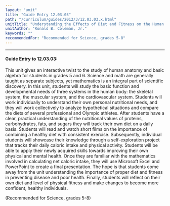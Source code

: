 ```yaml
---
layout: "unit"
title: "Guide Entry 12.03.03"
path: "/curriculum/guides/2012/3/12.03.03.x.html"
unitTitle: "Understanding the Effects of Diet and Fitness on the Human Body through Mathematical Equations and Statistical Analysis on Calorie Intake and Calories Expended"
unitAuthor: "Ronald B. Coleman, Jr."
keywords: ""
recommendedFor: "Recommended for Science, grades 5-8"
---
```

<body>
<hr/>
 <h4>
  Guide Entry to 12.03.03:
 </h4>
 <p>
  This unit gives an interactive twist to the study of human anatomy and basic algebra for students in grades 5 and 6. Science and math are generally taught as separate subjects, yet mathematics is an integral part of scientific discovery. In this unit, students will study the basic function and developmental needs of three systems in the human body: the skeletal system, the muscular system, and the cardiovascular system. Students will work individually to understand their own personal nutritional needs, and they will work collectively to analyze hypothetical situations and compare the diets of several professional and Olympic athletes. After students have a clear, practical understanding of the nutritional values of proteins, carbohydrates, fats, and sugars they will track their own diet on a daily basis. Students will read and watch short films on the importance of combining a healthy diet with consistent exercise. Subsequently, individual students will showcase their knowledge through a self-exploration project that tracks their daily caloric intake and physical activity. Students will be able to apply their newly acquired skills towards improving their own physical and mental health. Once they are familiar with the mathematics involved in calculating net caloric intake, they will use Microsoft Excel and PowerPoint to create a final presentation. The hope is that students come away from the unit understanding the importance of proper diet and fitness in preventing disease and poor health. Finally, students will reflect on their own diet and level of physical fitness and make changes to become more confident, healthy individuals.
 </p>
<p>
  (Recommended for Science, grades 5-8)
 </p>


</body>